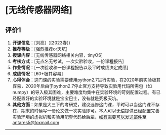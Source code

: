 # [无线传感器网络]

## 评价1

1. **开课信息**：[刘亮]（[2023春]）
2. **推荐等级**：[强烈推荐or天坑]
3. **授课内容**：[无线传感器网络相关内容，tinyOS]
4. **考核方式**：[无点名无考试，一次实验验收，一份课程报告]
5. **作业情况**：[一次验收和一份课程报告以及平时成绩决定成绩]
6. **成绩情况**：[60+极其容易]
7. **心得体会**：这门课的实验需要使用python2.7进行实验，在2020年前实验极其容易，2020年后由于python2.7停止官方支持导致实验用代码所需包（如numpy）的导入极其困难，主要难度均集中在实验环境的苛刻配置过程。有已经配置好的实验环境就是宝宝巴士，没有就是究极天坑。
8. **其他方面**：如果是大三下的考研党，建议选修这门课，平时可以当这门课不存在，期末的时候写一份论文做一次实验即可。本人可以无偿提供已经配置完善实验环境的虚拟机和实验用配套代码给后辈，如有需要可以发送邮件至antares5@foxmail.com

---
